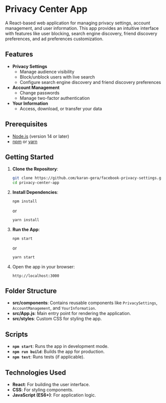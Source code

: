 
# Privacy Center App

A React-based web application for managing privacy settings, account management, and user information. This app provides an intuitive interface with features like user blocking, search engine discovery, friend discovery preferences, and ad preferences customization.

## Features
- **Privacy Settings**
  - Manage audience visibility
  - Block/unblock users with live search
  - Configure search engine discovery and friend discovery preferences
- **Account Management**
  - Change passwords
  - Manage two-factor authentication
- **Your Information**
  - Access, download, or transfer your data

## Prerequisites
- [Node.js](https://nodejs.org/) (version 14 or later)
- [npm](https://www.npmjs.com/) or [yarn](https://yarnpkg.com/)

## Getting Started

1. **Clone the Repository**:
   ```bash
   git clone https://github.com/karan-gera/facebook-privacy-settings.git
   cd privacy-center-app
   ```

2. **Install Dependencies**:
   ```bash
   npm install
   ```
   or
   ```bash
   yarn install
   ```

3. **Run the App**:
   ```bash
   npm start
   ```
   or
   ```bash
   yarn start
   ```

4. Open the app in your browser:
   ```
   http://localhost:3000
   ```

## Folder Structure
- **src/components**: Contains reusable components like `PrivacySettings`, `AccountManagement`, and `YourInformation`.
- **src/App.js**: Main entry point for rendering the application.
- **src/styles**: Custom CSS for styling the app.

## Scripts
- **`npm start`**: Runs the app in development mode.
- **`npm run build`**: Builds the app for production.
- **`npm test`**: Runs tests (if applicable).

## Technologies Used
- **React**: For building the user interface.
- **CSS**: For styling components.
- **JavaScript (ES6+)**: For application logic.
